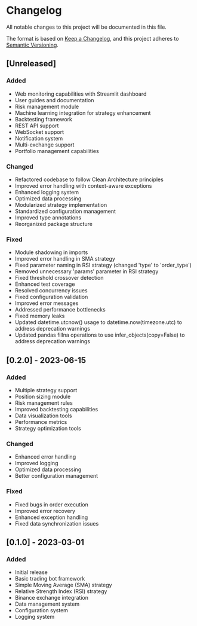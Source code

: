 # Changelog

All notable changes to this project will be documented in this file.

The format is based on [Keep a Changelog](https://keepachangelog.com/en/1.0.0/),
and this project adheres to [Semantic Versioning](https://semver.org/spec/v2.0.0.html).

## [Unreleased]

### Added
- Web monitoring capabilities with Streamlit dashboard
- User guides and documentation
- Risk management module
- Machine learning integration for strategy enhancement
- Backtesting framework
- REST API support
- WebSocket support
- Notification system
- Multi-exchange support
- Portfolio management capabilities

### Changed
- Refactored codebase to follow Clean Architecture principles
- Improved error handling with context-aware exceptions
- Enhanced logging system
- Optimized data processing
- Modularized strategy implementation
- Standardized configuration management
- Improved type annotations
- Reorganized package structure

### Fixed
- Module shadowing in imports
- Improved error handling in SMA strategy
- Fixed parameter naming in RSI strategy (changed 'type' to 'order_type')
- Removed unnecessary 'params' parameter in RSI strategy
- Fixed threshold crossover detection
- Enhanced test coverage
- Resolved concurrency issues
- Fixed configuration validation
- Improved error messages
- Addressed performance bottlenecks
- Fixed memory leaks
- Updated datetime.utcnow() usage to datetime.now(timezone.utc) to address deprecation warnings
- Updated pandas fillna operations to use infer_objects(copy=False) to address deprecation warnings

## [0.2.0] - 2023-06-15

### Added
- Multiple strategy support
- Position sizing module
- Risk management rules
- Improved backtesting capabilities
- Data visualization tools
- Performance metrics
- Strategy optimization tools

### Changed
- Enhanced error handling
- Improved logging
- Optimized data processing
- Better configuration management

### Fixed
- Fixed bugs in order execution
- Improved error recovery
- Enhanced exception handling
- Fixed data synchronization issues

## [0.1.0] - 2023-03-01

### Added
- Initial release
- Basic trading bot framework
- Simple Moving Average (SMA) strategy
- Relative Strength Index (RSI) strategy
- Binance exchange integration
- Data management system
- Configuration system
- Logging system 